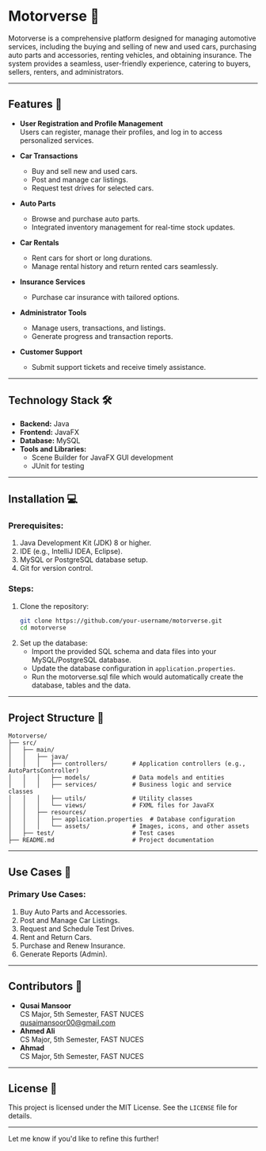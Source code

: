 # Motorverse 🚗  

Motorverse is a comprehensive platform designed for managing automotive services, including the buying and selling of new and used cars, purchasing auto parts and accessories, renting vehicles, and obtaining insurance. The system provides a seamless, user-friendly experience, catering to buyers, sellers, renters, and administrators.

---

## Features 🚀

- **User Registration and Profile Management**  
  Users can register, manage their profiles, and log in to access personalized services.

- **Car Transactions**  
  - Buy and sell new and used cars.  
  - Post and manage car listings.  
  - Request test drives for selected cars.

- **Auto Parts**  
  - Browse and purchase auto parts.  
  - Integrated inventory management for real-time stock updates.

- **Car Rentals**  
  - Rent cars for short or long durations.  
  - Manage rental history and return rented cars seamlessly.

- **Insurance Services**  
  - Purchase car insurance with tailored options.

- **Administrator Tools**  
  - Manage users, transactions, and listings.  
  - Generate progress and transaction reports.

- **Customer Support**  
  - Submit support tickets and receive timely assistance.

---

## Technology Stack 🛠️

- **Backend:** Java  
- **Frontend:** JavaFX 
- **Database:** MySQL  
- **Tools and Libraries:**  
  - Scene Builder for JavaFX GUI development  
  - JUnit for testing

---

## Installation 💻

### Prerequisites:
1. Java Development Kit (JDK) 8 or higher.
2. IDE (e.g., IntelliJ IDEA, Eclipse).
3. MySQL or PostgreSQL database setup.
4. Git for version control.

### Steps:
1. Clone the repository:
   ```bash
   git clone https://github.com/your-username/motorverse.git
   cd motorverse
   ```
2. Set up the database:
   - Import the provided SQL schema and data files into your MySQL/PostgreSQL database.
   - Update the database configuration in `application.properties`.
   - Run the motorverse.sql file which would automatically create the database, tables and the data.



---

## Project Structure 📂

```plaintext
Motorverse/
├── src/
│   ├── main/
│   │   ├── java/
│   │   │   ├── controllers/       # Application controllers (e.g., AutoPartsController)
│   │   │   ├── models/            # Data models and entities
│   │   │   ├── services/          # Business logic and service classes
│   │   │   ├── utils/             # Utility classes
│   │   │   └── views/             # FXML files for JavaFX
│   │   ├── resources/
│   │   │   ├── application.properties  # Database configuration
│   │   │   └── assets/            # Images, icons, and other assets
│   ├── test/                      # Test cases
├── README.md                      # Project documentation
```

---

## Use Cases 📑

### Primary Use Cases:
1. Buy Auto Parts and Accessories.
2. Post and Manage Car Listings.
3. Request and Schedule Test Drives.
4. Rent and Return Cars.
5. Purchase and Renew Insurance.
6. Generate Reports (Admin).

---

## Contributors 👥

- **Qusai Mansoor**  
  CS Major, 5th Semester, FAST NUCES  
  [qusaimansoor00@gmail.com](mailto:qusaimansoor00@gmail.com)
- **Ahmed Ali**  
  CS Major, 5th Semester, FAST NUCES  
  [](mailto:)
- **Ahmad**  
  CS Major, 5th Semester, FAST NUCES  
  [](mailto:)

---

## License 📄

This project is licensed under the MIT License. See the `LICENSE` file for details.

---

Let me know if you'd like to refine this further!
